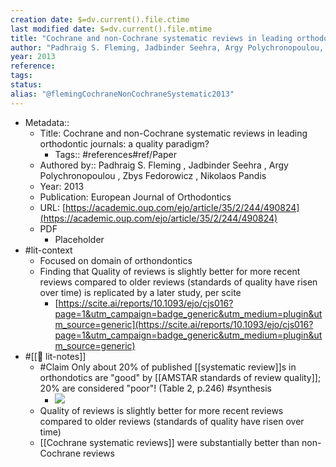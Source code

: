 ```yaml
---
creation date: $=dv.current().file.ctime
last modified date: $=dv.current().file.mtime
title: "Cochrane and non-Cochrane systematic reviews in leading orthodontic journals: a quality paradigm?"
author: "Padhraig S. Fleming, Jadbinder Seehra, Argy Polychronopoulou, Zbys Fedorowicz, Nikolaos Pandis"
year: 2013
reference: 
tags: 
status: 
alias: "@flemingCochraneNonCochraneSystematic2013"
---
```


-   Metadata::
    -   Title: Cochrane and non-Cochrane systematic reviews in leading orthodontic journals: a quality paradigm?
        -   Tags:: #references#ref/Paper
    -   Authored by:: Padhraig S. Fleming , Jadbinder Seehra , Argy Polychronopoulou , Zbys Fedorowicz , Nikolaos Pandis
    -   Year: 2013
    -   Publication: European Journal of Orthodontics
    -   URL: [https://academic.oup.com/ejo/article/35/2/244/490824](https://academic.oup.com/ejo/article/35/2/244/490824)
    -   PDF
        -   Placeholder
-   #lit-context
    -   Focused on domain of orthondontics
    -   Finding that Quality of reviews is slightly better for more recent reviews compared to older reviews (standards of quality have risen over time) is replicated by a later study, per scite
        -   [https://scite.ai/reports/10.1093/ejo/cjs016?page=1&utm_campaign=badge_generic&utm_medium=plugin&utm_source=generic](https://scite.ai/reports/10.1093/ejo/cjs016?page=1&utm_campaign=badge_generic&utm_medium=plugin&utm_source=generic)
-   #[[📝 lit-notes]]
    -   #Claim Only about 20% of published [[systematic review]]s in orthondotics are "good" by [[AMSTAR standards of review quality]]; 20% are considered "poor"! (Table 2, p.246) #synthesis
        -   ![](https://firebasestorage.googleapis.com/v0/b/firescript-577a2.appspot.com/o/imgs%2Fapp%2Fmegacoglab%2Fb_73-bHxFp.png?alt=media&token=f7c204cc-c570-4561-852e-62b83f9f4f11)
    -   Quality of reviews is slightly better for more recent reviews compared to older reviews (standards of quality have risen over time)
    -   [[Cochrane systematic reviews]] were substantially better than non-Cochrane reviews
